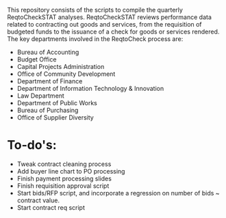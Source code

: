 This repository consists of the scripts to compile the quarterly ReqtoCheckSTAT analyses.  ReqtoCheckSTAT reviews performance data related to contracting out goods and services, from the requisition of budgeted funds to the issuance of a check for goods or services rendered.  The key departments involved in the ReqtoCheck process are:

* Bureau of Accounting
* Budget Office
* Capital Projects Administration
* Office of Community Development
* Department of Finance
* Department of Information Technology & Innovation
* Law Department
* Department of Public Works
* Bureau of Purchasing
* Office of Supplier Diversity


# To-do's:
* Tweak contract cleaning process
* Add buyer line chart to PO processing 
* Finish payment processing slides
* Finish requisition approval script
* Start bids/RFP script, and incorporate a regression on number of bids ~ contract value.
* Start contract req script
